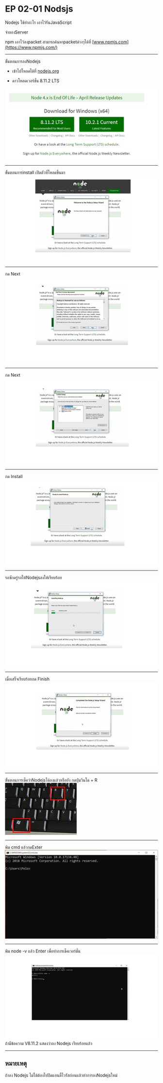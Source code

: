 # EP 02-01  Nodsjs
Nodejs ใช้ทำอะไร
เอาไว้รันJavaScript

จำลองServer 

npm เอาไว้ลงpacket สามารถค้นหาpacketต่างๆได้ที่ [www.npmjs.com](https://www.npmjs.com/)

* * *

ขั้นตอนการลงNodejs

- เข้าไปโหลดได้ที่ [nodejs.org](https://nodejs.org/en/)

- ดาวโหลดเวอร์ชั่น 8.11.2 LTS

![alt text](images/EP02-01nodejs/1.png)  

* * *

ขั้นตอนการinstall
เปิดตัวที่โหลดขึ้นมา
![alt text](images/EP02-01nodejs/2.png)

* * *

กด Next
![alt text](images/EP02-01nodejs/3.png)

* * *

กด Next
![alt text](images/EP02-01nodejs/4.png)  

* * *

กด Install
![alt text](images/EP02-01nodejs/5.png)

* * *

รอซักครู่รอให้Nodejsลงให้เรียบร้อย
![alt text](images/EP02-01nodejs/6.png)

* * *

เมื่อเสร็จเรียบร้อยกด Finish 
![alt text](images/EP02-01nodejs/7.png)

* * *

ขั้นตอนการเช็คว่าNodejsได้ลงแล้วหรือยัง
กดปุ่มวินโด + R      
![alt text](images/EP02-01nodejs/12.jpg)

* * *

พิม cmd แล้วกดExter
![alt text](images/EP02-01nodejs/13.png)

* * *

พิม node -v แล้ว Enter เพื่อทำการเช็คเวอร์ชั่น
![alt text](images/EP02-01nodejs/9.png)
ถ้ามีข้อความ V8.11.2 แสดงว่าลง Nodejs เรียบร้อยแล้ว

* * *

## หมายเหตุ
ถ้าลง Nodejs ไม่ได้ต้องไปปิดแอนตี้ไวรัสก่อนแล้วทำการลงNodejsใหม่